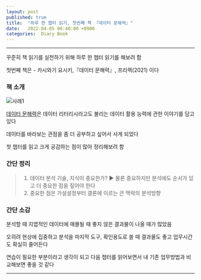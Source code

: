 ```yaml
---
layout: post
published: true
title:  "하루 한 챕터 읽기, 첫번째 책 『데이터 문해력』"
date:   2022-04-05 06:40:00 +0900
categories:  Diary Book
---
```



   
---------------

꾸준히 책 읽기를 실천하기 위해 하루 한 챕터 읽기를 해보려 함

첫번째 책은 - 카시와기 요시키,『데이터 문해력』, 프리렉(2021) 이다



### 책 소개

![사례1](https://drive.google.com/uc?id=12lN82BFOyUYU7rJfYRs_T8IvU9F4fRHW)

[데이터 문해력]은 데이터 리터리시라고도 불리는 데이터 활용 능력에 관한 이야기를 담고 있다

데이터를 바라보는 관점을 좀 더 공부하고 싶어서 사게 되었다

첫 챕터를 읽고 크게 공감하는 점이 많아 정리해보려 함

### 간단 정리


> 1. 데이터 분석 기술, 지식이 중요한가? ▶ 물론 중요하지만 분석에도 순서가 있고 더 중요한 점을 짚어야 한다
> 2. 중요한 점은 가설설정부터 결론에 이르는 큰 맥락의 분석방향

### 간단 소감

분석할 때 지엽적인 데이터에 매몰될 때 좋지 않은 결과물이 나올 때가 많았음

오히려 현상에 집중하고 분석을 마지막 도구, 확인용도로 쓸 때 결과물도 좋고 업무시간도 확실히 줄어든다

연습이 필요한 부분이라고 생각이 되고 다음 챕터를 읽어보면서 내 기존 업무방법과 비교해보면 좋을 것 같다      

   
---------------

[데이터 문해력]:https://book.naver.com/bookdb/book_detail.nhn?bid=18032931
